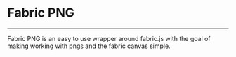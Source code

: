 # Fabric PNG
---
Fabric PNG is an easy to use wrapper around fabric.js with the goal of making working with pngs and the fabric canvas simple.

